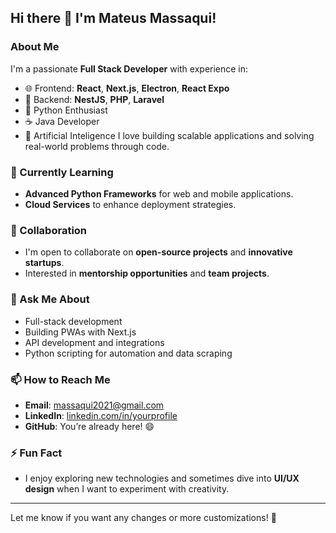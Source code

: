 ## Hi there 👋 I'm Mateus Massaqui!

### About Me
I'm a passionate **Full Stack Developer** with experience in:
- 🌐 Frontend: **React**, **Next.js**, **Electron**, **React Expo**
- 🚀 Backend: **NestJS**, **PHP**, **Laravel**
- 🐍 Python Enthusiast
- ☕ Java Developer
- 🧠 Artificial Inteligence
I love building scalable applications and solving real-world problems through code.

### 🌱 Currently Learning
- **Advanced Python Frameworks** for web and mobile applications.
- **Cloud Services** to enhance deployment strategies.

### 👯 Collaboration
- I'm open to collaborate on **open-source projects** and **innovative startups**.
- Interested in **mentorship opportunities** and **team projects**.

### 💬 Ask Me About
- Full-stack development
- Building PWAs with Next.js
- API development and integrations
- Python scripting for automation and data scraping

### 📫 How to Reach Me
- **Email**: [massaqui2021@gmail.com](mailto:massaqui2021@gmail.com)
- **LinkedIn**: [linkedin.com/in/yourprofile](https://linkedin.com/in/yourprofile)
- **GitHub**: You’re already here! 😄

### ⚡ Fun Fact
- I enjoy exploring new technologies and sometimes dive into **UI/UX design** when I want to experiment with creativity.

---

Let me know if you want any changes or more customizations! 🚀
